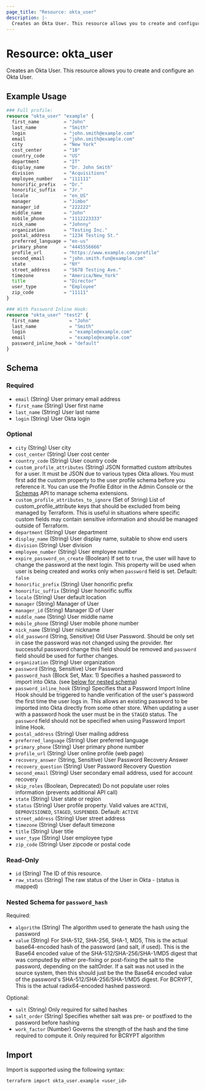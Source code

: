 ```yaml
---
page_title: "Resource: okta_user"
description: |-
  Creates an Okta User. This resource allows you to create and configure an Okta User.
---
```


# Resource: okta_user

Creates an Okta User. This resource allows you to create and configure an Okta User.

## Example Usage

```terraform
### Full profile:
resource "okta_user" "example" {
  first_name         = "John"
  last_name          = "Smith"
  login              = "john.smith@example.com"
  email              = "john.smith@example.com"
  city               = "New York"
  cost_center        = "10"
  country_code       = "US"
  department         = "IT"
  display_name       = "Dr. John Smith"
  division           = "Acquisitions"
  employee_number    = "111111"
  honorific_prefix   = "Dr."
  honorific_suffix   = "Jr."
  locale             = "en_US"
  manager            = "Jimbo"
  manager_id         = "222222"
  middle_name        = "John"
  mobile_phone       = "1112223333"
  nick_name          = "Johnny"
  organization       = "Testing Inc."
  postal_address     = "1234 Testing St."
  preferred_language = "en-us"
  primary_phone      = "4445556666"
  profile_url        = "https://www.example.com/profile"
  second_email       = "john.smith.fun@example.com"
  state              = "NY"
  street_address     = "5678 Testing Ave."
  timezone           = "America/New_York"
  title              = "Director"
  user_type          = "Employee"
  zip_code           = "11111"
}

### With Password Inline Hook:
resource "okta_user" "test2" {
  first_name           = "John"
  last_name            = "Smith"
  login                = "example@example.com"
  email                = "example@example.com"
  password_inline_hook = "default"
}
```

<!-- schema generated by tfplugindocs -->
## Schema

### Required

- `email` (String) User primary email address
- `first_name` (String) User first name
- `last_name` (String) User last name
- `login` (String) User Okta login

### Optional

- `city` (String) User city
- `cost_center` (String) User cost center
- `country_code` (String) User country code
- `custom_profile_attributes` (String) JSON formatted custom attributes for a user. It must be JSON due to various types Okta allows. You must first add the custom property to the user profile schema before you reference it. You can use the Profile Editor in the Admin Console or the [Schemas](https://developer.okta.com/docs/api/openapi/okta-management/management/tag/UISchema/#tag/UISchema) API to manage schema extensions.
- `custom_profile_attributes_to_ignore` (Set of String) List of custom_profile_attribute keys that should be excluded from being managed by Terraform. This is useful in situations where specific custom fields may contain sensitive information and should be managed outside of Terraform.
- `department` (String) User department
- `display_name` (String) User display name, suitable to show end users
- `division` (String) User division
- `employee_number` (String) User employee number
- `expire_password_on_create` (Boolean) If set to `true`, the user will have to change the password at the next login. This property will be used when user is being created and works only when `password` field is set. Default: `false`
- `honorific_prefix` (String) User honorific prefix
- `honorific_suffix` (String) User honorific suffix
- `locale` (String) User default location
- `manager` (String) Manager of User
- `manager_id` (String) Manager ID of User
- `middle_name` (String) User middle name
- `mobile_phone` (String) User mobile phone number
- `nick_name` (String) User nickname
- `old_password` (String, Sensitive) Old User Password. Should be only set in case the password was not changed using the provider. fter successful password change this field should be removed and `password` field should be used for further changes.
- `organization` (String) User organization
- `password` (String, Sensitive) User Password
- `password_hash` (Block Set, Max: 1) Specifies a hashed password to import into Okta. (see [below for nested schema](#nestedblock--password_hash))
- `password_inline_hook` (String) Specifies that a Password Import Inline Hook should be triggered to handle verification of the user's password the first time the user logs in. This allows an existing password to be imported into Okta directly from some other store. When updating a user with a password hook the user must be in the `STAGED` status. The `password` field should not be specified when using Password Import Inline Hook.
- `postal_address` (String) User mailing address
- `preferred_language` (String) User preferred language
- `primary_phone` (String) User primary phone number
- `profile_url` (String) User online profile (web page)
- `recovery_answer` (String, Sensitive) User Password Recovery Answer
- `recovery_question` (String) User Password Recovery Question
- `second_email` (String) User secondary email address, used for account recovery
- `skip_roles` (Boolean, Deprecated) Do not populate user roles information (prevents additional API call)
- `state` (String) User state or region
- `status` (String) User profile property. Valid values are `ACTIVE`, `DEPROVISIONED`, `STAGED`, `SUSPENDED`. Default: `ACTIVE`
- `street_address` (String) User street address
- `timezone` (String) User default timezone
- `title` (String) User title
- `user_type` (String) User employee type
- `zip_code` (String) User zipcode or postal code

### Read-Only

- `id` (String) The ID of this resource.
- `raw_status` (String) The raw status of the User in Okta - (status is mapped)

<a id="nestedblock--password_hash"></a>
### Nested Schema for `password_hash`

Required:

- `algorithm` (String) The algorithm used to generate the hash using the password
- `value` (String) For SHA-512, SHA-256, SHA-1, MD5, This is the actual base64-encoded hash of the password (and salt, if used). This is the Base64 encoded value of the SHA-512/SHA-256/SHA-1/MD5 digest that was computed by either pre-fixing or post-fixing the salt to the password, depending on the saltOrder. If a salt was not used in the source system, then this should just be the the Base64 encoded value of the password's SHA-512/SHA-256/SHA-1/MD5 digest. For BCRYPT, This is the actual radix64-encoded hashed password.

Optional:

- `salt` (String) Only required for salted hashes
- `salt_order` (String) Specifies whether salt was pre- or postfixed to the password before hashing
- `work_factor` (Number) Governs the strength of the hash and the time required to compute it. Only required for BCRYPT algorithm

## Import

Import is supported using the following syntax:

```shell
terraform import okta_user.example <user_id>
```
